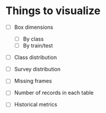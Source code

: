 # Things to visualize
- [ ] Box dimensions
    - [ ] By class
    - [ ] By train/test
- [ ] Class distribution
- [ ] Survey distribution
- [ ] Missing frames
- [ ] Number of records in each table

- [ ] Historical metrics
